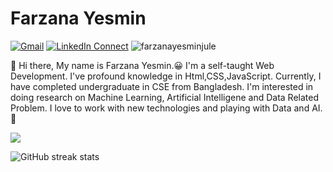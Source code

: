 # Farzana Yesmin

[![Gmail](https://img.shields.io/badge/%20-Send%20Mail-black?color=14171A&labelColor=ef5350&logo=gmail&logoColor=ffffff)](mailto:yesminfarzana.cse@gmail.com?subject=From%20GitHub&cc=farzana-15-2549@diu.edu.bd&body=Hi,%20there.%20Found%20you%20from%20GitHub.)
[![LinkedIn Connect](https://img.shields.io/badge/%20-Connect-black?color=14171A&labelColor=212121&logo=linkedin&logoColor=ffffff)](https://www.linkedin.com/in/farzanayesminjule/) <img src="https://komarev.com/ghpvc/?username=farzanayesminjule" alt="farzanayesminjule" />

:wave: Hi there, My name is Farzana Yesmin.😀 I'm a self-taught Web Development.
I've profound knowledge in Html,CSS,JavaScript. 
Currently, I have completed undergraduate in CSE from Bangladesh. 
I'm interested in doing research on Machine Learning, Artificial Intelligene and Data Related Problem. 
I love to work with new technologies and playing with Data and AI.🤖

<p align="left">
<a href="https://github.com/farzanayesminjule"> <img src="https://github-readme-stats.anuraghazra1.vercel.app/api/top-langs/?username=farzanayesminjule&layout=compact&theme=Cyberpunk" />
</a>
</p>

![GitHub streak stats](https://github-readme-streak-stats.herokuapp.com/?user=farzanayesminjule&theme=dark)  
